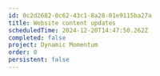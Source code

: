 ```yaml
---
id: 0c2d2682-0c62-43c1-8a28-01e9115ba27a
title: Website content updates
scheduledTime: 2024-12-20T14:47:50.262Z
completed: false
project: Dynamic Momentum
order: 0
persistent: false
---
```



